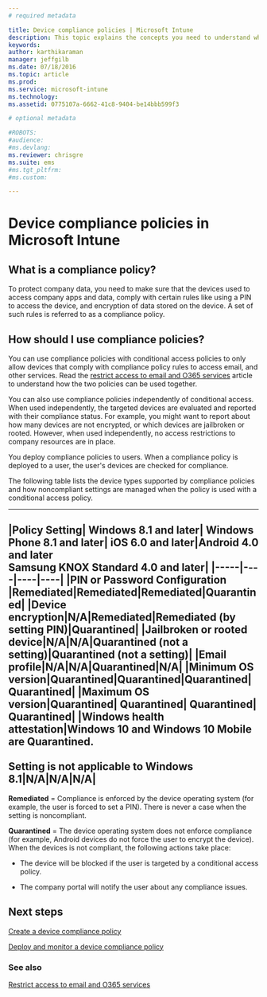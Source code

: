```yaml
---
# required metadata

title: Device compliance policies | Microsoft Intune
description: This topic explains the concepts you need to understand what device compliance policies are and how they work.
keywords:
author: karthikaraman
manager: jeffgilb
ms.date: 07/18/2016
ms.topic: article
ms.prod:
ms.service: microsoft-intune
ms.technology:
ms.assetid: 0775107a-6662-41c8-9404-be14bbb599f3

# optional metadata

#ROBOTS:
#audience:
#ms.devlang:
ms.reviewer: chrisgre
ms.suite: ems
#ms.tgt_pltfrm:
#ms.custom:

---
```


# Device compliance policies in Microsoft Intune
## What is a compliance policy?
To protect company data, you need to make sure that the devices used to access company apps and data, comply with certain rules like using a PIN to access the device, and encryption of data stored on the device. A set of such rules is referred to as a compliance policy.

## How should I use compliance policies?
You can use compliance policies with conditional access policies to only allow devices that comply with compliance policy rules to access email, and other services. Read the [restrict access to email and O365 services](restrict-access-to-email-and-o365-services-with-microsoft-intune.md) article to understand how the two policies can be used together.

You can also use compliance policies independently of conditional access. When used independently, the targeted devices are evaluated and reported with their compliance status. For example, you might want to report about how many devices are not encrypted, or which devices are jailbroken or rooted. However, when used independently, no access restrictions to company resources are in place.

You deploy compliance policies to users. When a compliance policy is deployed to a user, the user's devices are checked for compliance.

The following table lists the device types supported by compliance policies and how noncompliant settings are managed when the policy is used with a conditional access policy.

--------------

|Policy Setting| Windows 8.1 and later| Windows Phone 8.1 and later| iOS 6.0 and later|Android 4.0 and later<br/>Samsung KNOX Standard 4.0 and later|
|-----|----|----|----|
|**PIN or Password Configuration** |Remediated|Remediated|Remediated|Quarantined|
|**Device encryption**|N/A|Remediated|Remediated (by setting PIN)|Quarantined|
|**Jailbroken or rooted device**|N/A|N/A|Quarantined (not a setting)|Quarantined (not a setting)|
|**Email profile**|N/A|N/A|Quarantined|N/A|
|**Minimum OS version**|Quarantined|Quarantined|Quarantined|Quarantined|
|**Maximum OS version**|Quarantined| Quarantined| Quarantined| Quarantined|
|**Windows health attestation**|Windows 10 and Windows 10 Mobile are Quarantined.<br /><br />Setting is not applicable to Windows 8.1|N/A|N/A|N/A|
--------------
**Remediated** = Compliance is enforced by the device operating system (for example, the user is forced to set a PIN).  There is never a case when the setting is noncompliant.

**Quarantined** = The device operating system does not enforce compliance (for example, Android devices do not force the user to encrypt the device). When the devices is not compliant, the following actions take place:

-   The device will be blocked if the user is targeted by a conditional access policy.

-   The company portal will notify the user about any compliance issues.

## Next steps
[Create a device compliance policy](create-a-device-compliance-policy-in-microsoft-intune.md)

[Deploy and monitor a device compliance policy](deploy-and-monitor-a-device-compliance-policy-in-microsoft-intune.md)

### See also
[Restrict access to email and O365 services](restrict-access-to-email-and-o365-services-with-microsoft-intune.md)
